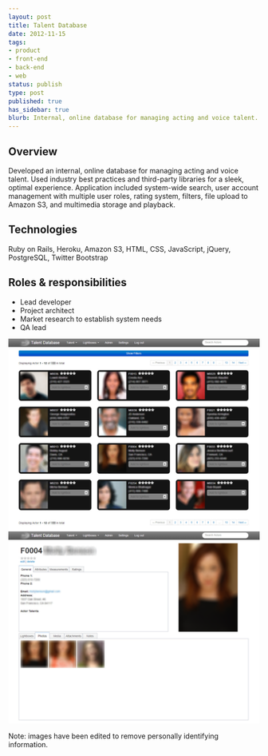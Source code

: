 ```yaml
---
layout: post
title: Talent Database
date: 2012-11-15
tags:
- product
- front-end
- back-end
- web
status: publish
type: post
published: true
has_sidebar: true
blurb: Internal, online database for managing acting and voice talent. Application included system-wide search, user account management with multiple user roles, rating system, filters, file upload to Amazon S3, and multimedia storage and playback.
---
```

## Overview

Developed an internal, online database for managing acting and voice talent. Used industry best practices and third-party libraries for a sleek, optimal experience. Application included system-wide search, user account management with multiple user roles, rating system, filters, file upload to Amazon S3, and multimedia storage and playback.

## Technologies

Ruby on Rails, Heroku, Amazon S3, HTML, CSS, JavaScript, jQuery, PostgreSQL, Twitter Bootstrap

## Roles &amp; responsibilities

- Lead developer
- Project architect
- Market research to establish system needs
- QA lead

![Talent database grid view](/assets/images/talent-db-1.png)
![Talent database detail view](/assets/images/talent-db-2.png)

Note: images have been edited to remove personally identifying information.
